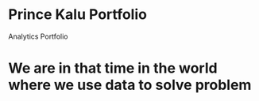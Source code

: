 # Prince Kalu Portfolio
Analytics Portfolio
# We are in that time in the world where we use data to solve problem
##
